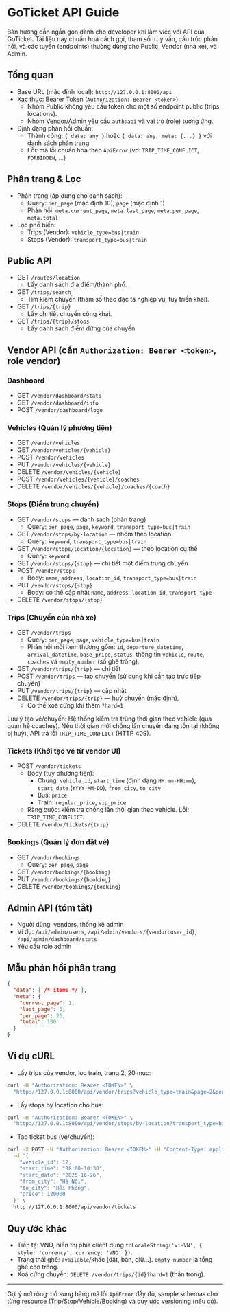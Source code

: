 # GoTicket API Guide

Bản hướng dẫn ngắn gọn dành cho developer khi làm việc với API của GoTicket. Tài liệu này chuẩn hoá cách gọi, tham số truy vấn, cấu trúc phản hồi, và các tuyến (endpoints) thường dùng cho Public, Vendor (nhà xe), và Admin.

## Tổng quan
- Base URL (mặc định local): `http://127.0.0.1:8000/api`
- Xác thực: Bearer Token (`Authorization: Bearer <token>`)
  - Nhóm Public không yêu cầu token cho một số endpoint public (trips, locations).
  - Nhóm Vendor/Admin yêu cầu `auth:api` và vai trò (role) tương ứng.
- Định dạng phản hồi chuẩn:
  - Thành công: `{ data: any }` hoặc `{ data: any, meta: {...} }` với danh sách phân trang
  - Lỗi: mã lỗi chuẩn hoá theo `ApiError` (vd: `TRIP_TIME_CONFLICT`, `FORBIDDEN`, ...)

## Phân trang & Lọc
- Phân trang (áp dụng cho danh sách):
  - Query: `per_page` (mặc định 10), `page` (mặc định 1)
  - Phản hồi: `meta.current_page`, `meta.last_page`, `meta.per_page`, `meta.total`
- Lọc phổ biến:
  - Trips (Vendor): `vehicle_type=bus|train`
  - Stops (Vendor): `transport_type=bus|train`

## Public API
- GET `/routes/location`
  - Lấy danh sách địa điểm/thành phố.
- GET `/trips/search`
  - Tìm kiếm chuyến (tham số theo đặc tả nghiệp vụ, tuỳ triển khai).
- GET `/trips/{trip}`
  - Lấy chi tiết chuyến công khai.
- GET `/trips/{trip}/stops`
  - Lấy danh sách điểm dừng của chuyến.

## Vendor API (cần `Authorization: Bearer <token>`, role vendor)

### Dashboard
- GET `/vendor/dashboard/stats`
- GET `/vendor/dashboard/info`
- POST `/vendor/dashboard/logo`

### Vehicles (Quản lý phương tiện)
- GET `/vendor/vehicles`
- GET `/vendor/vehicles/{vehicle}`
- POST `/vendor/vehicles`
- PUT `/vendor/vehicles/{vehicle}`
- DELETE `/vendor/vehicles/{vehicle}`
- POST `/vendor/vehicles/{vehicle}/coaches`
- DELETE `/vendor/vehicles/{vehicle}/coaches/{coach}`

### Stops (Điểm trung chuyển)
- GET `/vendor/stops` — danh sách (phân trang)
  - Query: `per_page`, `page`, `keyword`, `transport_type=bus|train`
- GET `/vendor/stops/by-location` — nhóm theo location
  - Query: `keyword`, `transport_type=bus|train`
- GET `/vendor/stops/location/{location}` — theo location cụ thể
  - Query: `keyword`
- GET `/vendor/stops/{stop}` — chi tiết một điểm trung chuyển
- POST `/vendor/stops`
  - Body: `name`, `address`, `location_id`, `transport_type=bus|train`
- PUT `/vendor/stops/{stop}`
  - Body: có thể cập nhật `name`, `address`, `location_id`, `transport_type`
- DELETE `/vendor/stops/{stop}`

### Trips (Chuyến của nhà xe)
- GET `/vendor/trips`
  - Query: `per_page`, `page`, `vehicle_type=bus|train`
  - Phản hồi mỗi item thường gồm: `id`, `departure_datetime`, `arrival_datetime`, `base_price`, `status`, thông tin `vehicle`, `route`, `coaches` và `empty_number` (số ghế trống).
- GET `/vendor/trips/{trip}` — chi tiết
- POST `/vendor/trips` — tạo chuyến (sử dụng khi cần tạo trực tiếp chuyến)
- PUT `/vendor/trips/{trip}` — cập nhật
- DELETE `/vendor/trips/{trip}` — huỷ chuyến (mặc định),
  - Có thể xoá cứng khi thêm `?hard=1`

Lưu ý tạo vé/chuyến: Hệ thống kiểm tra trùng thời gian theo vehicle (qua quan hệ coaches). Nếu thời gian mới chồng lấn chuyến đang tồn tại (không bị huỷ), API trả lỗi `TRIP_TIME_CONFLICT` (HTTP 409).

### Tickets (Khởi tạo vé từ vendor UI)
- POST `/vendor/tickets`
  - Body (tuỳ phương tiện):
    - Chung: `vehicle_id`, `start_time` (định dạng `HH:mm-HH:mm`), `start_date` (`YYYY-MM-DD`), `from_city`, `to_city`
    - Bus: `price`
    - Train: `regular_price`, `vip_price`
  - Ràng buộc: kiểm tra chồng lấn thời gian theo vehicle. Lỗi: `TRIP_TIME_CONFLICT`.
- DELETE `/vendor/tickets/{trip}`

### Bookings (Quản lý đơn đặt vé)
- GET `/vendor/bookings`
  - Query: `per_page`, `page`
- GET `/vendor/bookings/{booking}`
- PUT `/vendor/bookings/{booking}`
- DELETE `/vendor/bookings/{booking}`

## Admin API (tóm tắt)
- Người dùng, vendors, thống kê admin
- Ví dụ: `/api/admin/users`, `/api/admin/vendors/{vendor:user_id}`, `/api/admin/dashboard/stats`
- Yêu cầu role admin

## Mẫu phản hồi phân trang
```json
{
  "data": [ /* items */ ],
  "meta": {
    "current_page": 1,
    "last_page": 5,
    "per_page": 20,
    "total": 100
  }
}
```

## Ví dụ cURL
- Lấy trips của vendor, lọc train, trang 2, 20 mục:
```bash
curl -H "Authorization: Bearer <TOKEN>" \
  "http://127.0.0.1:8000/api/vendor/trips?vehicle_type=train&page=2&per_page=20"
```
- Lấy stops by location cho bus:
```bash
curl -H "Authorization: Bearer <TOKEN>" \
  "http://127.0.0.1:8000/api/vendor/stops/by-location?transport_type=bus"
```
- Tạo ticket bus (vé/chuyến):
```bash
curl -X POST -H "Authorization: Bearer <TOKEN>" -H "Content-Type: application/json" \
  -d '{
    "vehicle_id": 12,
    "start_time": "08:00-10:30",
    "start_date": "2025-10-26",
    "from_city": "Hà Nội",
    "to_city": "Hải Phòng",
    "price": 120000
  }' \
  http://127.0.0.1:8000/api/vendor/tickets
```

## Quy ước khác
- Tiền tệ: VND, hiển thị phía client dùng `toLocaleString('vi-VN', { style: 'currency', currency: 'VND' })`.
- Trạng thái ghế: `available`/khác (đặt, bán, giữ...). `empty_number` là tổng ghế còn trống.
- Xoá cứng chuyến: `DELETE /vendor/trips/{id}?hard=1` (thận trọng).

---
Gợi ý mở rộng: bổ sung bảng mã lỗi `ApiError` đầy đủ, sample schemas cho từng resource (Trip/Stop/Vehicle/Booking) và quy ước versioning (nếu có).